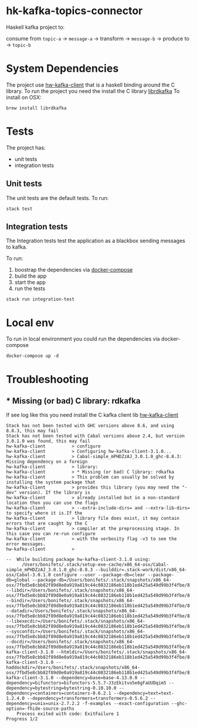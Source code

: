 # hk-kafka-topics-connector
Haskell kafka project to:

consume from `topic-a` -> `message-a` -> transform -> `message-b` -> produce to -> `topic-b`

# System Dependencies
The project use [hw-kafka-client](https://github.com/haskell-works/hw-kafka-client) that is a haskell binding around the C library.
To run the project you need the install the C library [librdkafka](https://github.com/edenhill/librdkafka)
To install on OSX:
```
brew install librdkafka
```

# Tests
The project has:
- unit tests
- integration tests

## Unit tests
The unit tests are the default tests.
To run:
```
stack test
```

## Integration tests
The Integration tests test the application as a blackbox sending messages to kafka.

To run:
1. boostrap the dependencies via [docker-compose](#local-env)
2. build the app
3. start the app
4. run the tests
```
stack run integration-test
```

# Local env
To run in local environment you could run the dependencies via docker-compose
```
docker-compose up -d
```

# Troubleshooting
## * Missing (or bad) C library: rdkafka
If see log like this you need install the C kafka client lib [hw-kafka-client](https://github.com/haskell-works/hw-kafka-client)
```
Stack has not been tested with GHC versions above 8.6, and using 8.8.3, this may fail
Stack has not been tested with Cabal versions above 2.4, but version 3.0.1.0 was found, this may fail
hw-kafka-client          > configure
hw-kafka-client          > Configuring hw-kafka-client-3.1.0...
hw-kafka-client          > Cabal-simple_mPHDZzAJ_3.0.1.0_ghc-8.8.3: Missing dependency on a foreign
hw-kafka-client          > library:
hw-kafka-client          > * Missing (or bad) C library: rdkafka
hw-kafka-client          > This problem can usually be solved by installing the system package that
hw-kafka-client          > provides this library (you may need the "-dev" version). If the library is
hw-kafka-client          > already installed but in a non-standard location then you can use the flags
hw-kafka-client          > --extra-include-dirs= and --extra-lib-dirs= to specify where it is.If the
hw-kafka-client          > library file does exist, it may contain errors that are caught by the C
hw-kafka-client          > compiler at the preprocessing stage. In this case you can re-run configure
hw-kafka-client          > with the verbosity flag -v3 to see the error messages.
hw-kafka-client          >

--  While building package hw-kafka-client-3.1.0 using:
      /Users/bonifets/.stack/setup-exe-cache/x86_64-osx/Cabal-simple_mPHDZzAJ_3.0.1.0_ghc-8.8.3 --builddir=.stack-work/dist/x86_64-osx/Cabal-3.0.1.0 configure --user --package-db=clear --package-db=global --package-db=/Users/bonifets/.stack/snapshots/x86_64-osx/7fbd5e8cbb82f89d8e0a919a819c44c0832186eb118b1ed425a549d99b3f4fbe/8.8.3/pkgdb --libdir=/Users/bonifets/.stack/snapshots/x86_64-osx/7fbd5e8cbb82f89d8e0a919a819c44c0832186eb118b1ed425a549d99b3f4fbe/8.8.3/lib --bindir=/Users/bonifets/.stack/snapshots/x86_64-osx/7fbd5e8cbb82f89d8e0a919a819c44c0832186eb118b1ed425a549d99b3f4fbe/8.8.3/bin --datadir=/Users/bonifets/.stack/snapshots/x86_64-osx/7fbd5e8cbb82f89d8e0a919a819c44c0832186eb118b1ed425a549d99b3f4fbe/8.8.3/share --libexecdir=/Users/bonifets/.stack/snapshots/x86_64-osx/7fbd5e8cbb82f89d8e0a919a819c44c0832186eb118b1ed425a549d99b3f4fbe/8.8.3/libexec --sysconfdir=/Users/bonifets/.stack/snapshots/x86_64-osx/7fbd5e8cbb82f89d8e0a919a819c44c0832186eb118b1ed425a549d99b3f4fbe/8.8.3/etc --docdir=/Users/bonifets/.stack/snapshots/x86_64-osx/7fbd5e8cbb82f89d8e0a919a819c44c0832186eb118b1ed425a549d99b3f4fbe/8.8.3/doc/hw-kafka-client-3.1.0 --htmldir=/Users/bonifets/.stack/snapshots/x86_64-osx/7fbd5e8cbb82f89d8e0a919a819c44c0832186eb118b1ed425a549d99b3f4fbe/8.8.3/doc/hw-kafka-client-3.1.0 --haddockdir=/Users/bonifets/.stack/snapshots/x86_64-osx/7fbd5e8cbb82f89d8e0a919a819c44c0832186eb118b1ed425a549d99b3f4fbe/8.8.3/doc/hw-kafka-client-3.1.0 --dependency=base=base-4.13.0.0 --dependency=bifunctors=bifunctors-5.5.7-J3zEkitvo5e6gFaUUDqim5 --dependency=bytestring=bytestring-0.10.10.0 --dependency=containers=containers-0.6.2.1 --dependency=text=text-1.2.4.0 --dependency=transformers=transformers-0.5.6.2 --dependency=unix=unix-2.7.2.2 -f-examples --exact-configuration --ghc-option=-fhide-source-paths
    Process exited with code: ExitFailure 1
Progress 1/2
```